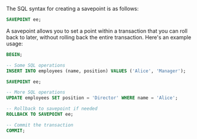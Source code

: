 The SQL syntax for creating a savepoint is as follows:

```sql
SAVEPOINT ee;
```

A savepoint allows you to set a point within a transaction that you can roll back to later, without rolling back the entire transaction. Here's an example usage:

```sql
BEGIN;

-- Some SQL operations
INSERT INTO employees (name, position) VALUES ('Alice', 'Manager');

SAVEPOINT ee;

-- More SQL operations
UPDATE employees SET position = 'Director' WHERE name = 'Alice';

-- Rollback to savepoint if needed
ROLLBACK TO SAVEPOINT ee;

-- Commit the transaction
COMMIT;
```

